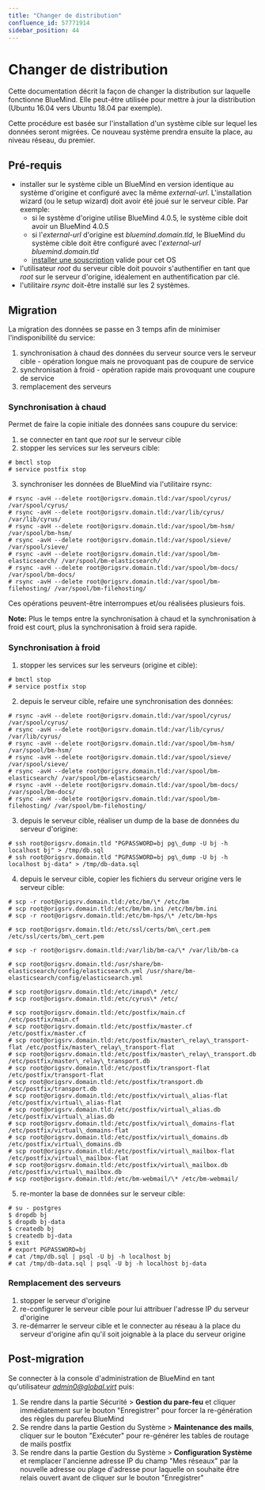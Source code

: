 ```yaml
---
title: "Changer de distribution"
confluence_id: 57771914
sidebar_position: 44
---
```

# Changer de distribution


Cette documentation décrit la façon de changer la distribution sur laquelle fonctionne BlueMind. Elle peut-être utilisée pour mettre à jour la distribution (Ubuntu 16.04 vers Ubuntu 18.04 par exemple).

Cette procédure est basée sur l'installation d'un système cible sur lequel les données seront migrées. Ce nouveau système prendra ensuite la place, au niveau réseau, du premier.

## Pré-requis

- installer sur le système cible un BlueMind en version identique au système d'origine et configuré avec la même *external-url*. L'installation wizard (ou le setup wizard) doit avoir été joué sur le serveur cible. Par exemple:
    - si le système d'origine utilise BlueMind 4.0.5, le système cible doit avoir un BlueMind 4.0.5
    - si l'*external-url* d'origine est *bluemind.domain.tld*, le BlueMind du système cible doit être configuré avec l'*external-url* *bluemind.domain.tld*
    - [installer une souscription](/Guide_d_installation/Mise_en_œuvre_de_la_souscription/) valide pour cet OS
- l'utilisateur *root* du serveur cible doit pouvoir s'authentifier en tant que *root* sur le serveur d'origine, idéalement en authentification par clé.
- l'utilitaire *rsync* doit-être installé sur les 2 systèmes.


## Migration

La migration des données se passe en 3 temps afin de minimiser l'indisponibilité du service:

1. synchronisation à chaud des données du serveur source vers le serveur cible - opération longue mais ne provoquant pas de coupure de service
2. synchronisation à froid - opération rapide mais provoquant une coupure de service
3. remplacement des serveurs


### Synchronisation à chaud

Permet de faire la copie initiale des données sans coupure du service:

1. se connecter en tant que *root* sur le serveur cible
2. stopper les services sur les serveurs cible:


```
# bmctl stop
# service postfix stop
```


3. synchroniser les données de BlueMind via l'utilitaire rsync:


```
# rsync -avH --delete root@origsrv.domain.tld:/var/spool/cyrus/ /var/spool/cyrus/
# rsync -avH --delete root@origsrv.domain.tld:/var/lib/cyrus/ /var/lib/cyrus/
# rsync -avH --delete root@origsrv.domain.tld:/var/spool/bm-hsm/ /var/spool/bm-hsm/
# rsync -avH --delete root@origsrv.domain.tld:/var/spool/sieve/ /var/spool/sieve/
# rsync -avH --delete root@origsrv.domain.tld:/var/spool/bm-elasticsearch/ /var/spool/bm-elasticsearch/
# rsync -avH --delete root@origsrv.domain.tld:/var/spool/bm-docs/ /var/spool/bm-docs/
# rsync -avH --delete root@origsrv.domain.tld:/var/spool/bm-filehosting/ /var/spool/bm-filehosting/
```


Ces opérations peuvent-être interrompues et/ou réalisées plusieurs fois.

****Note:**** Plus le temps entre la synchronisation à chaud et la synchronisation à froid est court, plus la synchronisation à froid sera rapide.

### Synchronisation à froid

1. stopper les services sur les serveurs (origine et cible):


```
# bmctl stop
# service postfix stop
```


2. depuis le serveur cible, refaire une synchronisation des données:


```
# rsync -avH --delete root@origsrv.domain.tld:/var/spool/cyrus/ /var/spool/cyrus/
# rsync -avH --delete root@origsrv.domain.tld:/var/lib/cyrus/ /var/lib/cyrus/
# rsync -avH --delete root@origsrv.domain.tld:/var/spool/bm-hsm/ /var/spool/bm-hsm/
# rsync -avH --delete root@origsrv.domain.tld:/var/spool/sieve/ /var/spool/sieve/
# rsync -avH --delete root@origsrv.domain.tld:/var/spool/bm-elasticsearch/ /var/spool/bm-elasticsearch/
# rsync -avH --delete root@origsrv.domain.tld:/var/spool/bm-docs/ /var/spool/bm-docs/
# rsync -avH --delete root@origsrv.domain.tld:/var/spool/bm-filehosting/ /var/spool/bm-filehosting/
```


3. depuis le serveur cible, réaliser un dump de la base de données du serveur d'origine:


```
# ssh root@origsrv.domain.tld "PGPASSWORD=bj pg\_dump -U bj -h localhost bj" > /tmp/db.sql
# ssh root@origsrv.domain.tld "PGPASSWORD=bj pg\_dump -U bj -h localhost bj-data" > /tmp/db-data.sql
```


4. depuis le serveur cible, copier les fichiers du serveur origine vers le serveur cible:


```
# scp -r root@origsrv.domain.tld:/etc/bm/\* /etc/bm
# scp root@origsrv.domain.tld:/etc/bm/bm.ini /etc/bm/bm.ini
# scp -r root@origsrv.domain.tld:/etc/bm-hps/\* /etc/bm-hps

# scp root@origsrv.domain.tld:/etc/ssl/certs/bm\_cert.pem /etc/ssl/certs/bm\_cert.pem

# scp -r root@origsrv.domain.tld:/var/lib/bm-ca/\* /var/lib/bm-ca

# scp root@origsrv.domain.tld:/usr/share/bm-elasticsearch/config/elasticsearch.yml /usr/share/bm-elasticsearch/config/elasticsearch.yml

# scp root@origsrv.domain.tld:/etc/imapd\* /etc/
# scp root@origsrv.domain.tld:/etc/cyrus\* /etc/

# scp root@origsrv.domain.tld:/etc/postfix/main.cf /etc/postfix/main.cf
# scp root@origsrv.domain.tld:/etc/postfix/master.cf /etc/postfix/master.cf
# scp root@origsrv.domain.tld:/etc/postfix/master\_relay\_transport-flat /etc/postfix/master\_relay\_transport-flat
# scp root@origsrv.domain.tld:/etc/postfix/master\_relay\_transport.db /etc/postfix/master\_relay\_transport.db
# scp root@origsrv.domain.tld:/etc/postfix/transport-flat /etc/postfix/transport-flat
# scp root@origsrv.domain.tld:/etc/postfix/transport.db /etc/postfix/transport.db
# scp root@origsrv.domain.tld:/etc/postfix/virtual\_alias-flat /etc/postfix/virtual\_alias-flat
# scp root@origsrv.domain.tld:/etc/postfix/virtual\_alias.db /etc/postfix/virtual\_alias.db
# scp root@origsrv.domain.tld:/etc/postfix/virtual\_domains-flat /etc/postfix/virtual\_domains-flat
# scp root@origsrv.domain.tld:/etc/postfix/virtual\_domains.db /etc/postfix/virtual\_domains.db
# scp root@origsrv.domain.tld:/etc/postfix/virtual\_mailbox-flat /etc/postfix/virtual\_mailbox-flat
# scp root@origsrv.domain.tld:/etc/postfix/virtual\_mailbox.db /etc/postfix/virtual\_mailbox.db
# scp root@origsrv.domain.tld:/etc/bm-webmail/\* /etc/bm-webmail/
```


5. re-monter la base de données sur le serveur cible:


```
# su - postgres
$ dropdb bj
$ dropdb bj-data
$ createdb bj
$ createdb bj-data
$ exit
# export PGPASSWORD=bj
# cat /tmp/db.sql | psql -U bj -h localhost bj
# cat /tmp/db-data.sql | psql -U bj -h localhost bj-data
```


### Remplacement des serveurs

1. stopper le serveur d'origine
2. re-configurer le serveur cible pour lui attribuer l'adresse IP du serveur d'origine
3. re-démarrer le serveur cible et le connecter au réseau à la place du serveur d'origine afin qu'il soit joignable à la place du serveur origine


## Post-migration

Se connecter à la console d'administration de BlueMind en tant qu'utilisateur *[admin0@global.virt](mailto:admin0@global.virt)* puis:

1. Se rendre dans la partie Sécurité > **Gestion du pare-feu** et cliquer immédiatement sur le bouton "Enregistrer" pour forcer la re-génération des règles du parefeu BlueMind
2. Se rendre dans la partie Gestion du Système > **Maintenance des mails**, cliquer sur le bouton "Exécuter" pour re-générer les tables de routage de mails postfix
3. Se rendre dans la partie Gestion du Système > **Configuration Système** et remplacer l'ancienne adresse IP du champ "Mes réseaux" par la nouvelle adresse ou plage d'adresse pour laquelle on souhaite être relais ouvert avant de cliquer sur le bouton "Enregistrer"


